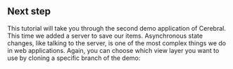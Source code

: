 ## Next step

This tutorial will take you through the second demo application of Cerebral. This time we added a server to save our items. Asynchronous state changes, like talking to the server, is one of the most complex things we do in web applications. Again, you can choose which view layer you want to use by cloning a specific branch of the demo:
